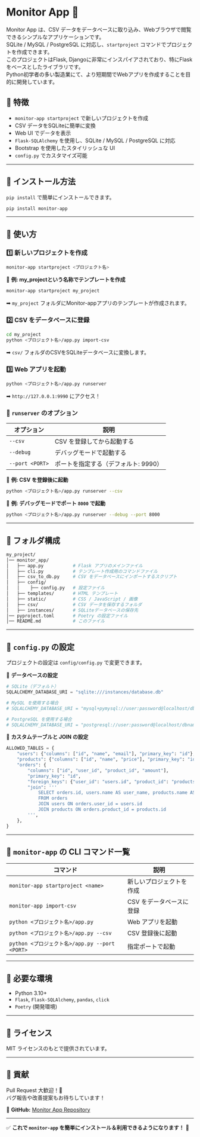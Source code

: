 # Monitor App 🚀

Monitor App は、CSV データをデータベースに取り込み、Webブラウザで閲覧できるシンプルなアプリケーションです。  
SQLite / MySQL / PostgreSQL に対応し、`startproject` コマンドでプロジェクトを作成できます。  
このプロジェクトはFlask, Djangoに非常にインスパイアされており、特にFlaskをベースとしたライブラリです。  
Python初学者の多い製造業にて、より短期間でWebアプリを作成することを目的に開発しています。

## 📌 特徴
- `monitor-app startproject` で新しいプロジェクトを作成
- CSV データをSQLiteに簡単に変換
- Web UI でデータを表示
- `Flask-SQLAlchemy` を使用し、SQLite / MySQL / PostgreSQL に対応
- Bootstrap を使用したスタイリッシュな UI
- `config.py` でカスタマイズ可能

---

## 🚀 インストール方法
`pip install` で簡単にインストールできます。

```sh
pip install monitor-app
```

---

## 🔧 使い方

### **1️⃣ 新しいプロジェクトを作成**
```sh
monitor-app startproject <プロジェクト名>
```
📌 **例: my_projectという名称でテンプレートを作成**
```sh
monitor-app startproject my_project
```
➡ `my_project` フォルダにMonitor-appアプリのテンプレートが作成されます。


### **2️⃣ CSV をデータベースに登録**
```sh
cd my_project
python <プロジェクト名>/app.py import-csv
```
➡ `csv/` フォルダのCSVをSQLiteデータベースに変換します。

### **3️⃣ Web アプリを起動**
```sh
python <プロジェクト名>/app.py runserver
```
➡ `http://127.0.0.1:9990` にアクセス！

### **📌 `runserver` のオプション**
| オプション | 説明 |
|------------|--------------------------------|
| `--csv`   | CSV を登録してから起動する  |
| `--debug` | デバッグモードで起動する    |
| `--port <PORT>` | ポートを指定する（デフォルト: 9990） |

📌 **例: CSV を登録後に起動**
```sh
python <プロジェクト名>/app.py runserver --csv
```

📌 **例: デバッグモードでポート `8000` で起動**
```sh
python <プロジェクト名>/app.py runserver --debug --port 8000
```

---

## 📂 フォルダ構成
```sh
my_project/
│── monitor_app/
│   ├── app.py           # Flask アプリのメインファイル
│   ├── cli.py           # テンプレート作成用のコマンドファイル
│   ├── csv_to_db.py     # CSV をデータベースにインポートするスクリプト
│   ├── config/
│   │    ├── config.py   # 設定ファイル
│   ├── templates/       # HTML テンプレート
│   ├── static/          # CSS / JavaScript / 画像
│   ├── csv/             # CSV データを保存するフォルダ
│   ├── instances/       # SQLiteデータベースの保存先
│── pyproject.toml       # Poetry の設定ファイル
│── README.md            # このファイル
```

---

## 🔧 `config.py` の設定
プロジェクトの設定は `config/config.py` で変更できます。

📌 **データベースの設定**
```python
# SQLite（デフォルト）
SQLALCHEMY_DATABASE_URI = "sqlite:///instances/database.db"

# MySQL を使用する場合
# SQLALCHEMY_DATABASE_URI = "mysql+pymysql://user:password@localhost/dbname"

# PostgreSQL を使用する場合
# SQLALCHEMY_DATABASE_URI = "postgresql://user:password@localhost/dbname"
```

📌 **カスタムテーブルと JOIN の設定**
```python
ALLOWED_TABLES = {
    "users": {"columns": ["id", "name", "email"], "primary_key": "id"},
    "products": {"columns": ["id", "name", "price"], "primary_key": "id"},
    "orders": {
        "columns": ["id", "user_id", "product_id", "amount"],
        "primary_key": "id",
        "foreign_keys": {"user_id": "users.id", "product_id": "products.id"},
        "join": '''
            SELECT orders.id, users.name AS user_name, products.name AS product_name, orders.amount
            FROM orders
            JOIN users ON orders.user_id = users.id
            JOIN products ON orders.product_id = products.id
        ''',
    },
}
```

---

## 📌 `monitor-app` の CLI コマンド一覧
| コマンド | 説明 |
|------------|----------------------------------|
| `monitor-app startproject <name>` | 新しいプロジェクトを作成 |
| `monitor-app import-csv` | CSV をデータベースに登録 |
| `python <プロジェクト名>/app.py` | Web アプリを起動 |
| `python <プロジェクト名>/app.py --csv` | CSV 登録後に起動 |
| `python <プロジェクト名>/app.py --port <PORT>` | 指定ポートで起動 |

---

## 📌 必要な環境
- Python 3.10+
- `Flask`, `Flask-SQLAlchemy`, `pandas`, `click`
- `Poetry` (開発環境)

---

## 📌 ライセンス
MIT ライセンスのもとで提供されています。

---

## 📌 貢献
Pull Request 大歓迎！🚀  
バグ報告や改善提案もお待ちしています！

🔗 **GitHub:** [Monitor App Repository](https://github.com/hardwork9047/monitor-app)

---

✅ **これで `monitor-app` を簡単にインストール＆利用できるようになります！** 🚀
